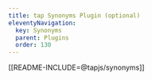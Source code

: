 ```yaml
---
title: tap Synonyms Plugin (optional)
eleventyNavigation:
  key: Synonyms
  parent: Plugins
  order: 130
---
```


[[README-INCLUDE=@tapjs/synonyms]]
